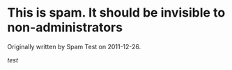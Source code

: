 # This is spam.  It should be invisible to non-administrators

Originally written by Spam Test on 2011-12-26.

*test*

